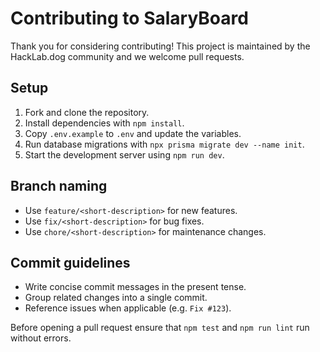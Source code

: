# Contributing to SalaryBoard

Thank you for considering contributing! This project is maintained by the HackLab.dog community and we welcome pull requests.

## Setup
1. Fork and clone the repository.
2. Install dependencies with `npm install`.
3. Copy `.env.example` to `.env` and update the variables.
4. Run database migrations with `npx prisma migrate dev --name init`.
5. Start the development server using `npm run dev`.

## Branch naming
- Use `feature/<short-description>` for new features.
- Use `fix/<short-description>` for bug fixes.
- Use `chore/<short-description>` for maintenance changes.

## Commit guidelines
- Write concise commit messages in the present tense.
- Group related changes into a single commit.
- Reference issues when applicable (e.g. `Fix #123`).

Before opening a pull request ensure that `npm test` and `npm run lint` run without errors.
